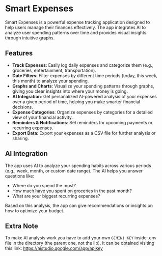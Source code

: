 # Smart Expenses

Smart Expenses is a powerful expense tracking application designed to help users manage their finances effectively. The app integrates AI to analyze user spending patterns over time and provides visual insights through intuitive graphs.

## Features

- **Track Expenses**: Easily log daily expenses and categorize them (e.g., groceries, entertainment, transportation).
- **Date Filters**: Filter expenses by different time periods (today, this week, this month) to analyze your spending.
- **Graphs and Charts**: Visualize your spending patterns through graphs, giving you clear insights into where your money is going.
- **AI Integration**: Get personalized AI-powered analysis of your expenses over a given period of time, helping you make smarter financial decisions.
- **Expense Categories**: Organize expenses by categories for a detailed view of your financial activity.
- **Reminders & Notifications**: Set reminders for upcoming payments or recurring expenses.
- **Export Data**: Export your expenses as a CSV file for further analysis or sharing.

## AI Integration

The app uses AI to analyze your spending habits across various periods (e.g., week, month, or custom date range). The AI helps you answer questions like:

- Where do you spend the most?
- How much have you spent on groceries in the past month?
- What are your biggest recurring expenses?

Based on this analysis, the app can give recommendations or insights on how to optimize your budget.

## Extra Note
To make AI analysis work you have to add your own `GEMINI_KEY` inside .env file in the directory (the parent one, not the lib).
It can be obtained visiting this link: https://aistudio.google.com/app/apikey
